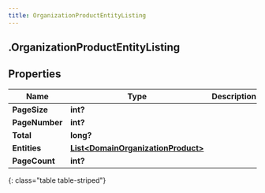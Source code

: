 ```yaml
---
title: OrganizationProductEntityListing
---
```

## .OrganizationProductEntityListing

## Properties

|Name | Type | Description | Notes|
|------------ | ------------- | ------------- | -------------|
| **PageSize** | **int?** |  | [optional] |
| **PageNumber** | **int?** |  | [optional] |
| **Total** | **long?** |  | [optional] |
| **Entities** | [**List&lt;DomainOrganizationProduct&gt;**](DomainOrganizationProduct.html) |  | [optional] |
| **PageCount** | **int?** |  | [optional] |
{: class="table table-striped"}


